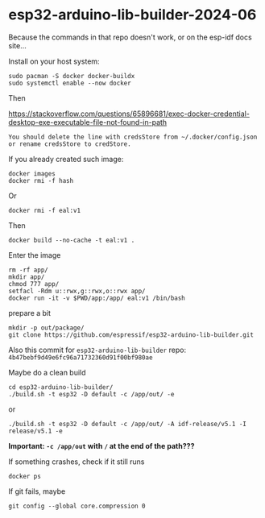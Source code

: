 # esp32-arduino-lib-builder-2024-06 
Because the commands in that repo doesn't work, or on the esp-idf docs site...

Install on your host system: 
```
sudo pacman -S docker docker-buildx
sudo systemctl enable --now docker
```

Then

https://stackoverflow.com/questions/65896681/exec-docker-credential-desktop-exe-executable-file-not-found-in-path
```
You should delete the line with credsStore from ~/.docker/config.json or rename credsStore to credStore.
```

If you already created such image:
```
docker images
docker rmi -f hash
```
Or
```
docker rmi -f eal:v1
```

Then
```
docker build --no-cache -t eal:v1 .
```

Enter the image
```
rm -rf app/
mkdir app/
chmod 777 app/
setfacl -Rdm u::rwx,g::rwx,o::rwx app/
docker run -it -v $PWD/app:/app/ eal:v1 /bin/bash
```

prepare a bit
```
mkdir -p out/package/
git clone https://github.com/espressif/esp32-arduino-lib-builder.git
```

Also this commit for `esp32-arduino-lib-builder` repo: `4b47bebf9d49e6fc96a71732360d91f00bf980ae`

Maybe do a clean build
```
cd esp32-arduino-lib-builder/
./build.sh -t esp32 -D default -c /app/out/ -e
```
or
```
./build.sh -t esp32 -D default -c /app/out/ -A idf-release/v5.1 -I release/v5.1 -e
```
**Important: `-c /app/out` with `/` at the end of the path???**

If something crashes, check if it still runs
```
docker ps
```
If git fails, maybe
```
git config --global core.compression 0
```
